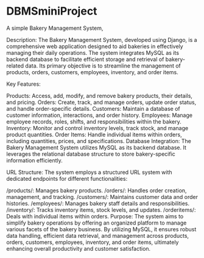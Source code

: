 # DBMSminiProject
A simple Bakery Management System,

Description:
The Bakery Management System, developed using Django, is a comprehensive web application designed to aid bakeries in effectively managing their daily operations. The system integrates MySQL as its backend database to facilitate efficient storage and retrieval of bakery-related data. Its primary objective is to streamline the management of products, orders, customers, employees, inventory, and order items.

Key Features:

Products: Access, add, modify, and remove bakery products, their details, and pricing.
Orders: Create, track, and manage orders, update order status, and handle order-specific details.
Customers: Maintain a database of customer information, interactions, and order history.
Employees: Manage employee records, roles, shifts, and responsibilities within the bakery.
Inventory: Monitor and control inventory levels, track stock, and manage product quantities.
Order Items: Handle individual items within orders, including quantities, prices, and specifications.
Database Integration:
The Bakery Management System utilizes MySQL as its backend database. It leverages the relational database structure to store bakery-specific information efficiently.

URL Structure:
The system employs a structured URL system with dedicated endpoints for different functionalities:

/products/: Manages bakery products.
/orders/: Handles order creation, management, and tracking.
/customers/: Maintains customer data and order histories.
/employees/: Manages bakery staff details and responsibilities.
/inventory/: Tracks inventory items, stock levels, and updates.
/orderitems/: Deals with individual items within orders.
Purpose:
The system aims to simplify bakery operations by offering an organized platform to manage various facets of the bakery business. By utilizing MySQL, it ensures robust data handling, efficient data retrieval, and management across products, orders, customers, employees, inventory, and order items, ultimately enhancing overall productivity and customer satisfaction.

